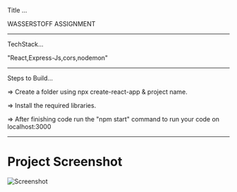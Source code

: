 Title ...

WASSERSTOFF ASSIGNMENT

---

TechStack...

"React,Express-Js,cors,nodemon"

---

Steps to Build...

=> Create a folder using npx create-react-app & project name.

=> Install the required libraries.

=> After finishing code run the "npm start" command to run your code on localhost:3000


---


<h1>Project Screenshot</h1>

![Screenshot](https://ibb.co/BtY3pc0)
